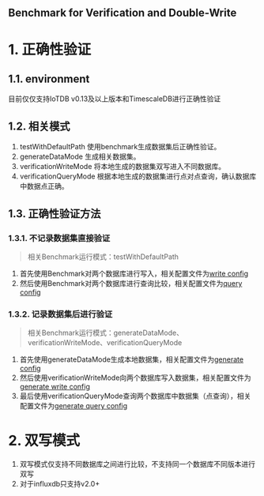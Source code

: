 Benchmark for Verification and Double-Write
---

# 1. 正确性验证

## 1.1. environment
目前仅仅支持IoTDB v0.13及以上版本和TimescaleDB进行正确性验证

## 1.2. 相关模式
1. testWithDefaultPath 使用benchmark生成数据集后正确性验证。
2. generateDataMode 生成相关数据集。
3. verificationWriteMode 将本地生成的数据集双写进入不同数据库。
4. verificationQueryMode 根据本地生成的数据集进行点对点查询，确认数据库中数据点正确。

## 1.3. 正确性验证方法

### 1.3.1. 不记录数据集直接验证
> 相关Benchmark运行模式：testWithDefaultPath

1. 首先使用Benchmark对两个数据库进行写入，相关配置文件为[write config](conf/write.properties)
2. 然后使用Benchmark对两个数据库进行查询比较，相关配置文件为[query config](conf/query.properties)

### 1.3.2. 记录数据集后进行验证
> 相关Benchmark运行模式：generateDataMode、verificationWriteMode、verificationQueryMode

1. 首先使用generateDataMode生成本地数据集，相关配置文件为[generate config](conf/generate.properties)
2. 然后使用verificationWriteMode向两个数据库写入数据集，相关配置文件为[generate write config](conf/generate-write.properties)
3. 最后使用verificationQueryMode查询两个数据库中数据集（点查询），相关配置文件为[generate query config](conf/generate-query.properties)

# 2. 双写模式
1. 双写模式仅支持不同数据库之间进行比较，不支持同一个数据库不同版本进行双写
2. 对于influxdb只支持v2.0+